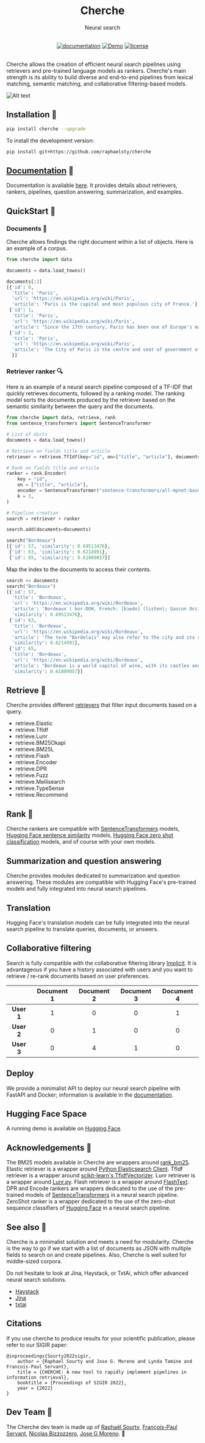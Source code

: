 <div align="center">
  <h1>Cherche</h1>
  <p>Neural search</p>
</div>
<br>

<div align="center">
  <!-- Documentation -->
  <a href="https://raphaelsty.github.io/cherche/"><img src="https://img.shields.io/website?label=docs&style=flat-square&url=https%3A%2F%2Fraphaelsty.github.io/cherche/%2F" alt="documentation"></a>
  <!-- Demo -->
  <a href="https://huggingface.co/spaces/raphaelsty/games"><img src="https://img.shields.io/badge/demo-running-blueviolet?style=flat-square" alt="Demo"></a>
  <!-- License -->
  <a href="https://opensource.org/licenses/MIT"><img src="https://img.shields.io/badge/License-MIT-blue.svg?style=flat-square" alt="license"></a>
</div>
<br>

Cherche allows the creation of efficient neural search pipelines using retrievers and pre-trained language models as rankers. Cherche's main strength is its ability to build diverse and end-to-end pipelines from lexical matching, semantic matching, and collaborative filtering-based models.

![Alt text](docs/img/explain.png)

## Installation 🤖

```sh
pip install cherche --upgrade
```

To install the development version:

```sh
pip install git+https://github.com/raphaelsty/cherche
```

## [Documentation](https://raphaelsty.github.io/cherche/) 📜

Documentation is available [here](https://raphaelsty.github.io/cherche/). It provides details
about retrievers, rankers, pipelines, question answering, summarization, and examples.

## QuickStart 💨

### Documents 📑

Cherche allows findings the right document within a list of objects. Here is an example of a corpus.

```python
from cherche import data

documents = data.load_towns()

documents[:3]
[{'id': 0,
  'title': 'Paris',
  'url': 'https://en.wikipedia.org/wiki/Paris',
  'article': 'Paris is the capital and most populous city of France.'},
 {'id': 1,
  'title': 'Paris',
  'url': 'https://en.wikipedia.org/wiki/Paris',
  'article': "Since the 17th century, Paris has been one of Europe's major centres of science, and arts."},
 {'id': 2,
  'title': 'Paris',
  'url': 'https://en.wikipedia.org/wiki/Paris',
  'article': 'The City of Paris is the centre and seat of government of the region and province of Île-de-France.'
  }]
```

### Retriever ranker 🔍

Here is an example of a neural search pipeline composed of a TF-IDF that quickly retrieves documents, followed by a ranking model. The ranking model sorts the documents produced by the retriever based on the semantic similarity between the query and the documents.

```python
from cherche import data, retrieve, rank
from sentence_transformers import SentenceTransformer

# List of dicts
documents = data.load_towns()

# Retrieve on fields title and article
retriever = retrieve.TfIdf(key="id", on=["title", "article"], documents=documents, k=30)

# Rank on fields title and article
ranker = rank.Encoder(
    key = "id",
    on = ["title", "article"],
    encoder = SentenceTransformer("sentence-transformers/all-mpnet-base-v2").encode,
    k = 3,
)

# Pipeline creation
search = retriever + ranker

search.add(documents=documents)

search("Bordeaux")
[{'id': 57, 'similarity': 0.69513476},
 {'id': 63, 'similarity': 0.6214991},
 {'id': 65, 'similarity': 0.61809057}]
```

Map the index to the documents to access their contents.

```python
search += documents
search("Bordeaux")
[{'id': 57,
  'title': 'Bordeaux',
  'url': 'https://en.wikipedia.org/wiki/Bordeaux',
  'article': 'Bordeaux ( bor-DOH, French: [bɔʁdo] (listen); Gascon Occitan: Bordèu [buɾˈðɛw]) is a port city on the river Garonne in the Gironde department, Southwestern France.',
  'similarity': 0.69513476},
 {'id': 63,
  'title': 'Bordeaux',
  'url': 'https://en.wikipedia.org/wiki/Bordeaux',
  'article': 'The term "Bordelais" may also refer to the city and its surrounding region.',
  'similarity': 0.6214991},
 {'id': 65,
  'title': 'Bordeaux',
  'url': 'https://en.wikipedia.org/wiki/Bordeaux',
  'article': "Bordeaux is a world capital of wine, with its castles and vineyards of the Bordeaux region that stand on the hillsides of the Gironde and is home to the world's main wine fair, Vinexpo.",
  'similarity': 0.61809057}]
```

## Retrieve 👻

Cherche provides different [retrievers](https://raphaelsty.github.io/cherche/retrieve/retrieve/) that filter input documents based on a query.

- retrieve.Elastic
- retrieve.TfIdf
- retrieve.Lunr
- retrieve.BM25Okapi
- retrieve.BM25L
- retrieve.Flash
- retrieve.Encoder
- retrieve.DPR
- retrieve.Fuzz
- retrieve.Meilisearch
- retrieve.TypeSense
- retrieve.Recommend

## Rank 🤗

Cherche rankers are compatible with [SentenceTransformers](https://www.sbert.net/docs/pretrained_models.html) models, [Hugging Face sentence similarity](https://huggingface.co/models?pipeline_tag=zero-shot-classification&sort=downloads) models, [Hugging Face zero shot classification](https://huggingface.co/models?pipeline_tag=zero-shot-classification&sort=downloads) models, and of course with your own models.

## Summarization and question answering

Cherche provides modules dedicated to summarization and question answering. These modules are compatible with Hugging Face's pre-trained models and fully integrated into neural search pipelines.

## Translation

Hugging Face's translation models can be fully integrated into the neural search pipeline to translate queries, documents, or answers.

## Collaborative filtering

Search is fully compatible with the collaborative filtering library [Implicit](https://github.com/benfred/implicit). It is advantageous if you have a history associated with users and you want to retrieve / re-rank documents based on user preferences.

|            | **Document 1** | **Document 2** | **Document 3** | **Document 4** |
|:----------:|:--------------:|:--------------:|:--------------:|:--------------:|
| **User 1** |        1       |        0       |        0       |        1       |
| **User 2** |        0       |        1       |        0       |        0       |
| **User 3** |        0       |        4       |        1       |        0       |


## Deploy

We provide a minimalist API to deploy our neural search pipeline with FastAPI and Docker; information is available in the [documentation](https://raphaelsty.github.io/cherche/deployment/deployment/).

## Hugging Face Space

A running demo is available on [Hugging Face](https://huggingface.co/spaces/raphaelsty/games).

## Acknowledgements 👏

The BM25 models available in Cherche are wrappers around [rank_bm25](https://github.com/dorianbrown/rank_bm25). Elastic retriever is a wrapper around [Python Elasticsearch Client](https://elasticsearch-py.readthedocs.io/en/v7.15.2/). TfIdf retriever is a wrapper around [scikit-learn's TfidfVectorizer](https://scikit-learn.org/stable/modules/generated/sklearn.feature_extraction.text.TfidfVectorizer.html). Lunr retriever is a wrapper around [Lunr.py](https://github.com/yeraydiazdiaz/lunr.py). Flash retriever is a wrapper around [FlashText](https://github.com/vi3k6i5/flashtext). DPR and Encode rankers are wrappers dedicated to the use of the pre-trained models of [SentenceTransformers](https://www.sbert.net/docs/pretrained_models.html) in a neural search pipeline. ZeroShot ranker is a wrapper dedicated to the use of the zero-shot sequence classifiers of [Hugging Face](https://huggingface.co/models?pipeline_tag=zero-shot-classification&sort=downloads) in a neural search pipeline.

## See also 👀

Cherche is a minimalist solution and meets a need for modularity. Cherche is the way to go if we start with a list of documents as JSON with multiple fields to search on and create pipelines. Also, Cherche is well suited for middle-sized corpora.

Do not hesitate to look at Jina, Haystack, or TxtAi, which offer advanced neural search solutions.

- [Haystack](https://github.com/deepset-ai/haystack)
- [Jina](https://github.com/jina-ai/jina)
- [txtai](https://github.com/neuml/txtai)

## Citations

If you use cherche to produce results for your scientific publication, please refer to our SIGIR paper:

```
@inproceedings{Sourty2022sigir,
    author = {Raphael Sourty and Jose G. Moreno and Lynda Tamine and Francois-Paul Servant},
    title = {CHERCHE: A new tool to rapidly implement pipelines in information retrieval},
    booktitle = {Proceedings of SIGIR 2022},
    year = {2022}
}
```

## Dev Team 💾

The Cherche dev team is made up of [Raphaël Sourty](https://github.com/raphaelsty), [François-Paul Servant](https://github.com/fpservant), [Nicolas Bizzozzero](https://github.com/NicolasBizzozzero), [Jose G Moreno](https://scholar.google.com/citations?user=4BZFUw8AAAAJ&hl=fr). 🥳
